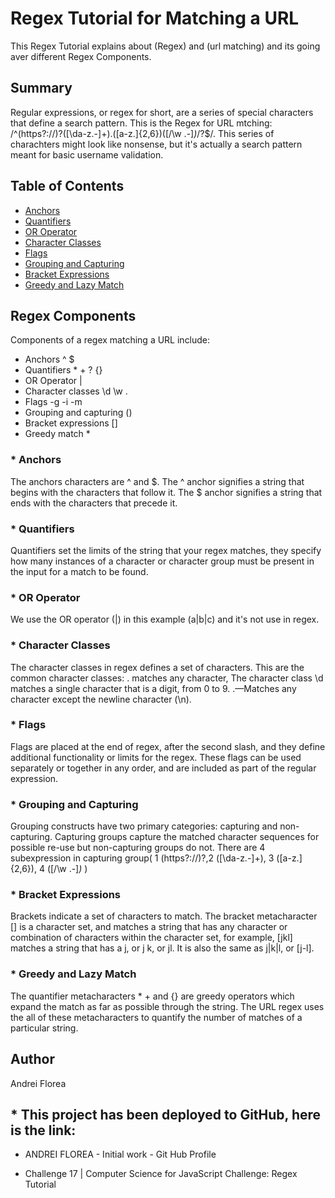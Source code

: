 # Regex Tutorial for Matching a URL

This Regex Tutorial explains about (Regex) and (url matching) and its going aver different Regex Components.

## Summary
Regular expressions, or regex for short, are a series of special characters that define a search pattern. This is the Regex for URL mtching: /^(https?:\/\/)?([\da-z\.-]+)\.([a-z\.]{2,6})([\/\w \.-]*)*\/?$/. This series of charachters might look like nonsense, but it's actually a search pattern meant for basic username validation.

## Table of Contents

- [Anchors](#anchors)
- [Quantifiers](#quantifiers)
- [OR Operator](#or-operator)
- [Character Classes](#character-classes)
- [Flags](#flags)
- [Grouping and Capturing](#grouping-and-capturing)
- [Bracket Expressions](#bracket-expressions)
- [Greedy and Lazy Match](#greedy-and-lazy-match)

## Regex Components

Components of a regex matching a URL include:

- Anchors ^ $
- Quantifiers * + ? {}
- OR Operator |
- Character classes \d \w .
- Flags -g  -i  -m
- Grouping and capturing ()
- Bracket expressions []
- Greedy match *




### * Anchors

The anchors characters are ^ and $. The ^ anchor signifies a string that begins with the characters that follow it. The $ anchor signifies a string that ends with the characters that precede it.



### * Quantifiers

Quantifiers set the limits of the string that your regex matches, they specify how many instances of a character or character group must be present in the input for a match to be found.




### * OR Operator

We use the OR operator (|) in this example (a|b|c) and it's not use in regex.



### * Character Classes

The character classes in regex defines a set of characters. This are the common character classes:
. matches any character, The character class \d matches a single character that is a digit, from 0 to 9. .—Matches any character except the newline character (\n).



### * Flags

Flags are placed at the end of regex, after the second slash, and they define additional functionality or limits for the regex. These flags can be used separately or together in any order, and are included as part of the regular expression.



### * Grouping and Capturing

Grouping constructs have two primary categories: capturing and non-capturing. Capturing groups capture the matched character sequences for possible re-use but non-capturing groups do not. There are 4 subexpression in capturing group( 1 (https?:\/\/)?,2 ([\da-z\.-]+),  3 ([a-z\.]{2,6}), 4 ([\/\w \.-]*)* )



### * Bracket Expressions

Brackets indicate a set of characters to match. The bracket metacharacter [] is a character set, and matches a string that has any character or combination of characters within the character set, for example, [jkl] matches a string that has a j, or j k, or jl. It is also the same as j|k|l, or [j-l].




### * Greedy and Lazy Match

The quantifier metacharacters * + and {} are greedy operators which expand the match as far as possible through the string. 
The URL regex uses the all of these metacharacters to quantify the number of matches of a particular string.

## Author

Andrei Florea

## * This project has been deployed to GitHub, here is the link:






- ANDREI FLOREA - Initial work - Git Hub Profile

- Challenge 17 | Computer Science for JavaScript Challenge: Regex Tutorial